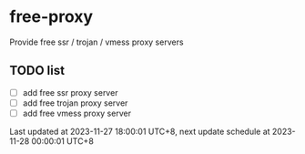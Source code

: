 
# free-proxy
Provide free ssr / trojan / vmess proxy servers


## TODO list
- [ ] add free ssr proxy server
- [ ] add free trojan proxy server
- [ ] add free vmess proxy server

Last updated at 2023-11-27 18:00:01 UTC+8, next update schedule at 2023-11-28 00:00:01 UTC+8

